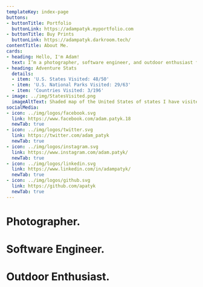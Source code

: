 ```yaml
---
templateKey: index-page
buttons:
- buttonTitle: Portfolio
  buttonLink: https://adampatyk.myportfolio.com
- buttonTitle: Buy Prints
  buttonLink: https://adampatyk.darkroom.tech/
contentTitle: About Me.
cards:
- heading: Hello, I'm Adam!
  text: I’m a photographer, software engineer, and outdoor enthusiast from upstate South Carolina now living in Colorado. When I’m not behind a computer, you can find me hiking or exploring with a camera in my hand. I have a goal to visit all 50 states before I'm 25 and I'm getting pretty close. Track my progress on the map below.
- heading: Adventure Stats
  details: 
  - item: 'U.S. States Visited: 48/50'
  - item: 'U.S. National Parks Visited: 29/63'
  - item: 'Countries Visited: 3/196'
- image: ../img/StatesVisited.png
  imageAltText: Shaded map of the United States of states I have visited.
socialMedia:
- icon: ../img/logos/facebook.svg
  link: https://www.facebook.com/adam.patyk.18
  newTab: true
- icon: ../img/logos/twitter.svg
  link: https://twitter.com/adam_patyk
  newTab: true
- icon: ../img/logos/instagram.svg
  link: https://www.instagram.com/adam.patyk/
  newTab: true
- icon: ../img/logos/linkedin.svg
  link: https://www.linkedin.com/in/adampatyk/
  newTab: true
- icon: ../img/logos/github.svg
  link: https://github.com/apatyk
  newTab: true
---
```

# Photographer.
# Software Engineer.
# Outdoor Enthusiast.